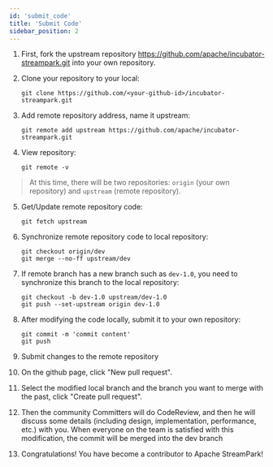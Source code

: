 ```yaml
---
id: 'submit_code'
title: 'Submit Code'
sidebar_position: 2
---
```


<!--
    Licensed to the Apache Software Foundation (ASF) under one or more
    contributor license agreements.  See the NOTICE file distributed with
    this work for additional information regarding copyright ownership.
    The ASF licenses this file to You under the Apache License, Version 2.0
    (the "License"); you may not use this file except in compliance with
    the License.  You may obtain a copy of the License at

       https://www.apache.org/licenses/LICENSE-2.0

    Unless required by applicable law or agreed to in writing, software
    distributed under the License is distributed on an "AS IS" BASIS,
    WITHOUT WARRANTIES OR CONDITIONS OF ANY KIND, either express or implied.
    See the License for the specific language governing permissions and
    limitations under the License.
-->

1. First, fork the upstream repository https://github.com/apache/incubator-streampark.git into your own repository.

2. Clone your repository to your local:

    ```shell
    git clone https://github.com/<your-github-id>/incubator-streampark.git
    ```

3. Add remote repository address, name it upstream:

    ```shell
    git remote add upstream https://github.com/apache/incubator-streampark.git
    ```

4. View repository:

    ```shell
    git remote -v
    ```

> At this time, there will be two repositories: `origin` (your own repository) and `upstream` (remote repository).

5. Get/Update remote repository code:

    ```shell
    git fetch upstream
    ```

6. Synchronize remote repository code to local repository:

    ```shell
    git checkout origin/dev
    git merge --no-ff upstream/dev
    ```

7. If remote branch has a new branch such as `dev-1.0`, you need to synchronize this branch to the local repository:

    ```shell
    git checkout -b dev-1.0 upstream/dev-1.0
    git push --set-upstream origin dev-1.0
    ```

8. After modifying the code locally, submit it to your own repository:

    ```shell
    git commit -m 'commit content'
    git push
    ```

9. Submit changes to the remote repository

10. On the github page, click "New pull request".

11. Select the modified local branch and the branch you want to merge with the past, click "Create pull request".

12. Then the community Committers will do CodeReview, and then he will discuss some details (including design, implementation, performance, etc.) with you. When everyone on the team is satisfied with this modification, the commit will be merged into the dev branch

13. Congratulations! You have become a contributor to Apache StreamPark!
